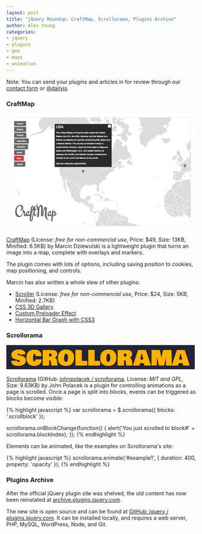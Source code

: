 ```yaml
---
layout: post
title: "jQuery Roundup: CraftMap, Scrollorama, Plugins Archive"
author: Alex Young
categories: 
- jquery
- plugins
- geo
- maps
- animation
---
```


<div class="intro">
Note: You can send your plugins and articles in for review through our <a href="/contact.html">contact form</a> or <a href="http://twitter.com/dailyjs">@dailyjs</a>.
</div>

### CraftMap

![CraftMap](/images/posts/craftmap.png)

[CraftMap](http://www.jscraft.net/plugins/craftmap.html) (License: _free for non-commercial use_, Price: $49, Size: 13KB, Minified: 6.5KB) by Marcin Dziewulski is a lightweight plugin that turns an image into a map, complete with overlays and markers.

The plugin comes with lots of options, including saving position to cookies, map positioning, and controls.

Marcin has also written a whole slew of other plugins:

* [Scroller](http://www.jscraft.net/plugins/scroller.html) (License: _free for non-commercial use_, Price: $24, Size: 5KB, Minified: 2.7KB)
* [CSS 3D Gallery](http://www.jscraft.net/experiments/css-3d-image-gallery.html)
* [Custom Preloader Effect](http://www.jscraft.net/experiments/custom-preloader-effect.html)
* [Horizontal Bar Graph with CSS3](http://www.jscraft.net/experiments/horizontal-bar-graph-with-css3-and-jquery.html)

### Scrollorama

![Scrollorama](/images/posts/scrollorama.png)

[Scrollorama](http://johnpolacek.github.com/scrollorama/) (GitHub: [johnpolacek / scrollorama](https://github.com/johnpolacek/scrollorama), License: _MIT and GPL_, Size: 9.63KB) by John Polacek is a plugin for controlling animations as a page is scrolled.  Once a page is split into blocks, events can be triggered as blocks become visible:

{% highlight javascript %}
var scrollorama = $.scrollorama({
  blocks: '.scrollblock'
});

scrollorama.onBlockChange(function() {
  alert('You just scrolled to block#' + scrollorama.blockIndex);
});
{% endhighlight %}

Elements can be animated, like the examples on Scrollorama's site:

{% highlight javascript %}
scrollorama.animate('#example1', {
  duration: 400, property: 'opacity'
});
{% endhighlight %}

### Plugins Archive

After the official jQuery plugin site was shelved, the old content has now been reinstated at [archive.plugins.jquery.com](http://archive.plugins.jquery.com/).

The new site is open source and can be found at [GitHub: jquery / plugins.jquery.com](https://github.com/jquery/plugins.jquery.com).  It can be installed locally, and requires a web server, PHP, MySQL, WordPress, Node, and Git.

